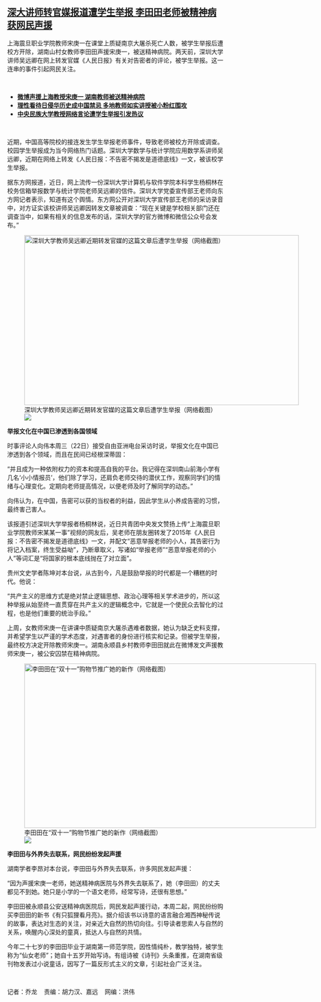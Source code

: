 <!--1640187045000-->
[深大讲师转官媒报道遭学生举报     李田田老师被精神病获网民声援](https://www.rfa.org/mandarin/yataibaodao/renquanfazhi/ql2-12222021095418.html)
------

<p></p><p>上海震旦职业学院教师宋庚一在课堂上质疑南京大屠杀死亡人数，被学生举报后遭校方开除，湖南山村女教师李田田声援宋庚一，被送精神病院。两天前，深圳大学讲师吴远卿在网上转发官媒《人民日报》有关对告密者的评论，被学生举报。这一连串的事件引起网民关注。</p><p><br/></p><ul><li><a href="https://www.rfa.org/mandarin/yataibaodao/renquanfazhi/ql2-12202021095854.html"><strong>微博声援上海教授宋庚一 湖南教师被送精神病院</strong></a></li><li><strong><a href="https://www.rfa.org/mandarin/yataibaodao/zhengzhi/ql2-12162021060800.html">理性看待日侵华历史成中国禁忌 多地教师如实讲授被小粉红围攻</a></strong></li><li><strong><a href="https://www.rfa.org/mandarin/yataibaodao/meiti/ql2-10082019072426.html">中央民族大学教授网络言论遭学生举报引发热议</a></strong></li></ul><p><br/></p><p>近期，中国高等院校的接连发生学生举报老师事件，导致老师被校方开除或调查。校园学生举报成为当今网络热门话题。深圳大学数学与统计学院应用数学系讲师吴远卿，近期在网络上转发《人民日报：不告密不揭发是道德底线》一文，被该校学生举报。</p><p>据东方网报道，近日，网上流传一份深圳大学计算机与软件学院本科学生杨桐林在校务信箱举报数学与统计学院老师吴远卿的信件。深圳大学党委宣传部王老师向东方网记者表示，知道有这个舆情。东方网公开对深圳大学宣传部王老师的采访录音中，对方证实该校讲师吴远卿因转发文章被调查：“现在关键是学校相关部门还在调查当中，如果有相关的信息发布的话，深圳大学的官方微博和微信公众号会发布。”</p><p><figure class="image-richtext image-inline captioned" style="width:640px;"><img alt="深圳大学教师吴远卿近期转发官媒的这篇文章后遭学生举报（网络截图）" height="396" src="https://www.rfa.org/mandarin/yataibaodao/renquanfazhi/ql2-12222021095418.html/m1222-ql2p.png/@@images/b58ef788-457d-4cb3-a276-7699bbaf482d.png" title="m1222-ql2p.png" width="640"/><figcaption class="image-caption">深圳大学教师吴远卿近期转发官媒的这篇文章后遭学生举报（网络截图）</figcaption><small></small><div id="zoomattribute"><a data-caption="深圳大学教师吴远卿近期转发官媒的这篇文章后遭学生举报（网络截图）" data-fancybox="" href="https://www.rfa.org/mandarin/yataibaodao/renquanfazhi/ql2-12222021095418.html/m1222-ql2p.png" id="single_image" title="深圳大学教师吴远卿近期转发官媒的这篇文章后遭学生举报（网络截图）"><img src="/++plone++rfa-resources/img/icon-zoom.png"/></a></div></figure></p><p><strong>举报文化在中国已渗透到各国领域</strong></p><p>时事评论人向伟本周三（22<span>日）接受自由亚洲电台采访时说，举报文化在中国已渗透到各个领域，而且在民间已经根深蒂固：</span></p><p>“并且成为一种依附权力的资本和提高自我的平台。我记得在深圳南山前海小学有几名‘小小情报员’，他们除了学习，还肩负老师交待的潜伏工作，观察同学们的情绪与心理变化。定期向老师提高情况，以便老师及时了解同学的动态。”</p><p>向伟认为，在中国，告密可以获的当权者的利益，因此学生从小养成告密的习惯，最终害己害人。</p><p>该报道引述深圳大学举报者杨桐林说，近日共青团中央发文赞扬上传“上海震旦职业学院教师宋某某一事”视频的网友后，吴老师在朋友圈转发了2015<span>年《人民日报：不告密不揭发是道德底线》一文，并配文“恶意举报老师的小人，其告密行为将记入档案，终生受益呦”，乃断章取义，写诸如“举报老师”“恶意举报老师的小人”等词汇是“将国家的根本底线抛在了对立面”。</span></p><p>贵州文史学者陈坤对本台说，从古到今，凡是鼓励举报的时代都是一个糟糕的时代。他说：</p><p>“共产主义的思维方式是绝对禁止逻辑思想、政治心理等相关学术进步的，所以这种举报从始至终一直贯穿在共产主义的逻辑概念中，它就是一个使民众去智化的过程，也是他们重要的统治手段。”</p><p>上周，女教师宋庚一在讲课中质疑南京大屠杀遇难者数据，她认为缺乏史料支撑，并希望学生以严谨的学术态度，对遇害者的身份进行核实和记录。但被学生举报，最终校方决定开除教师宋庚一。湖南永顺县乡村教师李田田就此在微博发文声援教师宋庚一，被公安囚禁在精神病院。</p><p><figure class="image-richtext image-inline captioned" style="width:680px;"><img alt="李田田在“双十一”购物节推广她的新作（网络截图）" height="383" src="https://www.rfa.org/mandarin/yataibaodao/renquanfazhi/ql2-12222021095418.html/m1222-ql2p2.jpg/@@images/8379afd0-0054-42a9-abc2-3098e7b3d84a.jpeg" title="m1222-ql2p2.jpg" width="680"/><figcaption class="image-caption">李田田在“双十一”购物节推广她的新作（网络截图）</figcaption><small></small><div id="zoomattribute"><a data-caption="李田田在“双十一”购物节推广她的新作（网络截图）" data-fancybox="" href="https://www.rfa.org/mandarin/yataibaodao/renquanfazhi/ql2-12222021095418.html/m1222-ql2p2.jpg" id="single_image" title="李田田在“双十一”购物节推广她的新作（网络截图）"><img src="/++plone++rfa-resources/img/icon-zoom.png"/></a></div></figure></p><p><strong>李田田与外界失去联系，网民纷纷发起声援</strong></p><p>湖南学者李昂对本台说，李田田与外界失去联系，许多网民发起声援：</p><p>“因为声援宋庚一老师，她送精神病医院与外界失去联系了，她（李田田）的丈夫都见不到她。她只是小学的一个语文老师，经常写诗，还很有思想。<span>”</span></p><p>李田田被永顺县公安送精神病医院后，网民发起声援行动，本周二起，网民纷纷购买李田田的新书《有只狐狸看月亮》。据介绍该书以诗意的语言融合湘西神秘传说的故事，表达对生态的关注，对亲近大自然的热切向往。引导读者思索人与自然的关系，唤醒内心深处的童真，抵达人与自然的共情。</p><p>今年二十七<span>岁的李田田毕业于湖南第一师范学院，因性情纯朴，教学独特，被学生称为“仙女老师”；她自十五</span><span>岁开始写诗。有组诗被《诗刊》头条重推，在湖南省级刊物发表过小说童话，因写了一篇反形式主义的文章，引起社会广泛关注。</span></p><p><br/></p><p>记者：乔龙    责编：胡力汉、嘉远    网编：洪伟</p>
